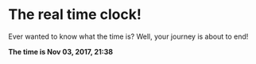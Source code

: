 # The real time clock!

Ever wanted to know what the time is? Well, your journey is about to end!

**The time is Nov 03, 2017, 21:38**